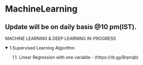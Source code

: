 # MachineLearning
## Update will be on daily basis @10 pm(IST).
MACHINE LEARNING &amp; DEEP LEARNING IN-PROGRESS

 <details open>
          <summary>1.Supervised Learning Algorithm</summary>
<ul>
 1.1. Linear Regression with one variable - (https://rb.gy/8rpnqb) 
</ul>
           
           
</details>
 
